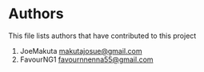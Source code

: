 # Authors

This file lists authors that have contributed to this project

1. JoeMakuta <makutajosue@gmail.com>
2. FavourNG1 <favournnenna55@gmail.com>
